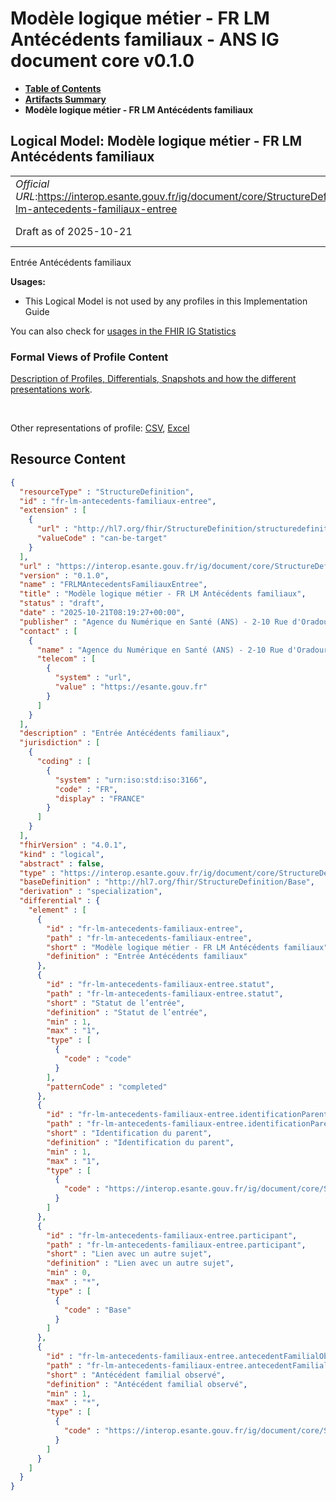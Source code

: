 # Modèle logique métier - FR LM Antécédents familiaux - ANS IG document core v0.1.0

* [**Table of Contents**](toc.md)
* [**Artifacts Summary**](artifacts.md)
* **Modèle logique métier - FR LM Antécédents familiaux**

## Logical Model: Modèle logique métier - FR LM Antécédents familiaux 

| | |
| :--- | :--- |
| *Official URL*:https://interop.esante.gouv.fr/ig/document/core/StructureDefinition/fr-lm-antecedents-familiaux-entree | *Version*:0.1.0 |
| Draft as of 2025-10-21 | *Computable Name*:FRLMAntecedentsFamiliauxEntree |

 
Entrée Antécédents familiaux 

**Usages:**

* This Logical Model is not used by any profiles in this Implementation Guide

You can also check for [usages in the FHIR IG Statistics](https://packages2.fhir.org/xig/ans.document.fr.core|current/StructureDefinition/fr-lm-antecedents-familiaux-entree)

### Formal Views of Profile Content

 [Description of Profiles, Differentials, Snapshots and how the different presentations work](http://build.fhir.org/ig/FHIR/ig-guidance/readingIgs.html#structure-definitions). 

 

Other representations of profile: [CSV](StructureDefinition-fr-lm-antecedents-familiaux-entree.csv), [Excel](StructureDefinition-fr-lm-antecedents-familiaux-entree.xlsx) 



## Resource Content

```json
{
  "resourceType" : "StructureDefinition",
  "id" : "fr-lm-antecedents-familiaux-entree",
  "extension" : [
    {
      "url" : "http://hl7.org/fhir/StructureDefinition/structuredefinition-type-characteristics",
      "valueCode" : "can-be-target"
    }
  ],
  "url" : "https://interop.esante.gouv.fr/ig/document/core/StructureDefinition/fr-lm-antecedents-familiaux-entree",
  "version" : "0.1.0",
  "name" : "FRLMAntecedentsFamiliauxEntree",
  "title" : "Modèle logique métier - FR LM Antécédents familiaux",
  "status" : "draft",
  "date" : "2025-10-21T08:19:27+00:00",
  "publisher" : "Agence du Numérique en Santé (ANS) - 2-10 Rue d'Oradour-sur-Glane, 75015 Paris",
  "contact" : [
    {
      "name" : "Agence du Numérique en Santé (ANS) - 2-10 Rue d'Oradour-sur-Glane, 75015 Paris",
      "telecom" : [
        {
          "system" : "url",
          "value" : "https://esante.gouv.fr"
        }
      ]
    }
  ],
  "description" : "Entrée Antécédents familiaux",
  "jurisdiction" : [
    {
      "coding" : [
        {
          "system" : "urn:iso:std:iso:3166",
          "code" : "FR",
          "display" : "FRANCE"
        }
      ]
    }
  ],
  "fhirVersion" : "4.0.1",
  "kind" : "logical",
  "abstract" : false,
  "type" : "https://interop.esante.gouv.fr/ig/document/core/StructureDefinition/fr-lm-antecedents-familiaux-entree",
  "baseDefinition" : "http://hl7.org/fhir/StructureDefinition/Base",
  "derivation" : "specialization",
  "differential" : {
    "element" : [
      {
        "id" : "fr-lm-antecedents-familiaux-entree",
        "path" : "fr-lm-antecedents-familiaux-entree",
        "short" : "Modèle logique métier - FR LM Antécédents familiaux",
        "definition" : "Entrée Antécédents familiaux"
      },
      {
        "id" : "fr-lm-antecedents-familiaux-entree.statut",
        "path" : "fr-lm-antecedents-familiaux-entree.statut",
        "short" : "Statut de l’entrée",
        "definition" : "Statut de l’entrée",
        "min" : 1,
        "max" : "1",
        "type" : [
          {
            "code" : "code"
          }
        ],
        "patternCode" : "completed"
      },
      {
        "id" : "fr-lm-antecedents-familiaux-entree.identificationParent",
        "path" : "fr-lm-antecedents-familiaux-entree.identificationParent",
        "short" : "Identification du parent",
        "definition" : "Identification du parent",
        "min" : 1,
        "max" : "1",
        "type" : [
          {
            "code" : "https://interop.esante.gouv.fr/ig/document/core/StructureDefinition/fr-lm-sujet"
          }
        ]
      },
      {
        "id" : "fr-lm-antecedents-familiaux-entree.participant",
        "path" : "fr-lm-antecedents-familiaux-entree.participant",
        "short" : "Lien avec un autre sujet",
        "definition" : "Lien avec un autre sujet",
        "min" : 0,
        "max" : "*",
        "type" : [
          {
            "code" : "Base"
          }
        ]
      },
      {
        "id" : "fr-lm-antecedents-familiaux-entree.antecedentFamilialObserve",
        "path" : "fr-lm-antecedents-familiaux-entree.antecedentFamilialObserve",
        "short" : "Antécédent familial observé",
        "definition" : "Antécédent familial observé",
        "min" : 1,
        "max" : "*",
        "type" : [
          {
            "code" : "https://interop.esante.gouv.fr/ig/document/core/StructureDefinition/fr-lm-antecedent-familial-observe"
          }
        ]
      }
    ]
  }
}

```

